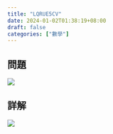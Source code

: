 ```yaml
---
title: "LQRUE5CV"
date: 2024-01-02T01:38:19+08:00
draft: false
categories: ["數學"]
---
```

<!--more-->

## 問題
<img src="/posts/solution/LQRUE5CV-q.png">

## 詳解
<img src="/posts/solution/LQRUE5CV-sol.png">

